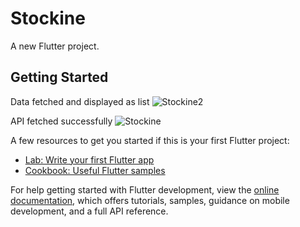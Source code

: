 # Stockine

A new Flutter project.

## Getting Started


Data fetched and displayed as list
![Stockine2](https://github.com/RudySinghF/Stockine_Assignment/assets/104096550/71d6d1d0-dbf9-4016-ab14-66c830c5f40e)

API fetched successfully
![Stockine](https://github.com/RudySinghF/Stockine_Assignment/assets/104096550/5d93bf05-5f4f-4697-b622-1f9d6997d1cd)

A few resources to get you started if this is your first Flutter project:

- [Lab: Write your first Flutter app](https://docs.flutter.dev/get-started/codelab)
- [Cookbook: Useful Flutter samples](https://docs.flutter.dev/cookbook)

For help getting started with Flutter development, view the
[online documentation](https://docs.flutter.dev/), which offers tutorials,
samples, guidance on mobile development, and a full API reference.
